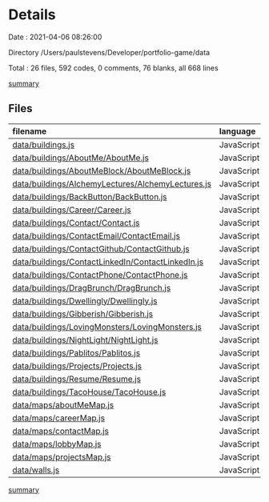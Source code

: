 # Details

Date : 2021-04-06 08:26:00

Directory /Users/paulstevens/Developer/portfolio-game/data

Total : 26 files,  592 codes, 0 comments, 76 blanks, all 668 lines

[summary](results.md)

## Files
| filename | language | code | comment | blank | total |
| :--- | :--- | ---: | ---: | ---: | ---: |
| [data/buildings.js](/data/buildings.js) | JavaScript | 17 | 0 | 7 | 24 |
| [data/buildings/AboutMe/AboutMe.js](/data/buildings/AboutMe/AboutMe.js) | JavaScript | 14 | 0 | 1 | 15 |
| [data/buildings/AboutMeBlock/AboutMeBlock.js](/data/buildings/AboutMeBlock/AboutMeBlock.js) | JavaScript | 28 | 0 | 2 | 30 |
| [data/buildings/AlchemyLectures/AlchemyLectures.js](/data/buildings/AlchemyLectures/AlchemyLectures.js) | JavaScript | 27 | 0 | 1 | 28 |
| [data/buildings/BackButton/BackButton.js](/data/buildings/BackButton/BackButton.js) | JavaScript | 6 | 0 | 1 | 7 |
| [data/buildings/Career/Career.js](/data/buildings/Career/Career.js) | JavaScript | 15 | 0 | 2 | 17 |
| [data/buildings/Contact/Contact.js](/data/buildings/Contact/Contact.js) | JavaScript | 15 | 0 | 1 | 16 |
| [data/buildings/ContactEmail/ContactEmail.js](/data/buildings/ContactEmail/ContactEmail.js) | JavaScript | 18 | 0 | 2 | 20 |
| [data/buildings/ContactGithub/ContactGithub.js](/data/buildings/ContactGithub/ContactGithub.js) | JavaScript | 18 | 0 | 2 | 20 |
| [data/buildings/ContactLinkedIn/ContactLinkedIn.js](/data/buildings/ContactLinkedIn/ContactLinkedIn.js) | JavaScript | 18 | 0 | 2 | 20 |
| [data/buildings/ContactPhone/ContactPhone.js](/data/buildings/ContactPhone/ContactPhone.js) | JavaScript | 18 | 0 | 2 | 20 |
| [data/buildings/DragBrunch/DragBrunch.js](/data/buildings/DragBrunch/DragBrunch.js) | JavaScript | 28 | 0 | 1 | 29 |
| [data/buildings/Dwellingly/Dwellingly.js](/data/buildings/Dwellingly/Dwellingly.js) | JavaScript | 27 | 0 | 1 | 28 |
| [data/buildings/Gibberish/Gibberish.js](/data/buildings/Gibberish/Gibberish.js) | JavaScript | 29 | 0 | 1 | 30 |
| [data/buildings/LovingMonsters/LovingMonsters.js](/data/buildings/LovingMonsters/LovingMonsters.js) | JavaScript | 28 | 0 | 2 | 30 |
| [data/buildings/NightLight/NightLight.js](/data/buildings/NightLight/NightLight.js) | JavaScript | 27 | 0 | 1 | 28 |
| [data/buildings/Pablitos/Pablitos.js](/data/buildings/Pablitos/Pablitos.js) | JavaScript | 28 | 0 | 1 | 29 |
| [data/buildings/Projects/Projects.js](/data/buildings/Projects/Projects.js) | JavaScript | 15 | 0 | 2 | 17 |
| [data/buildings/Resume/Resume.js](/data/buildings/Resume/Resume.js) | JavaScript | 17 | 0 | 1 | 18 |
| [data/buildings/TacoHouse/TacoHouse.js](/data/buildings/TacoHouse/TacoHouse.js) | JavaScript | 26 | 0 | 1 | 27 |
| [data/maps/aboutMeMap.js](/data/maps/aboutMeMap.js) | JavaScript | 18 | 0 | 6 | 24 |
| [data/maps/careerMap.js](/data/maps/careerMap.js) | JavaScript | 23 | 0 | 7 | 30 |
| [data/maps/contactMap.js](/data/maps/contactMap.js) | JavaScript | 30 | 0 | 7 | 37 |
| [data/maps/lobbyMap.js](/data/maps/lobbyMap.js) | JavaScript | 27 | 0 | 9 | 36 |
| [data/maps/projectsMap.js](/data/maps/projectsMap.js) | JavaScript | 26 | 0 | 5 | 31 |
| [data/walls.js](/data/walls.js) | JavaScript | 49 | 0 | 8 | 57 |

[summary](results.md)